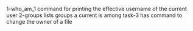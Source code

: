 1-who_am_1 command for printing the effective username of the current user
2-groups lists groups a current is among
task-3 has command to change the owner of a file
